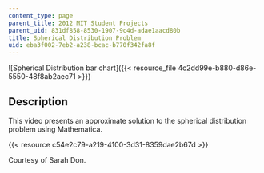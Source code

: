 ```yaml
---
content_type: page
parent_title: 2012 MIT Student Projects
parent_uid: 831df858-8530-1907-9c4d-adae1aacd80b
title: Spherical Distribution Problem
uid: eba3f002-7eb2-a238-bcac-b770f342fa8f
---
```


![Spherical Distribution bar chart]({{< resource_file 4c2dd99e-b880-d86e-5550-48f8ab2aec71 >}})

Description
-----------

This video presents an approximate solution to the spherical distribution problem using Mathematica.

{{< resource c54e2c79-a219-4100-3d31-8359dae2b67d >}}

Courtesy of Sarah Don.